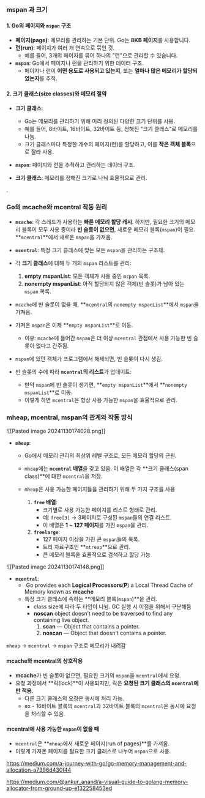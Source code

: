 
### mspan 과 크기 

#### 1. **Go의 페이지와 `mspan` 구조**

- **페이지(page)**: 메모리를 관리하는 기본 단위. Go는 **8KB 페이지**를 사용합니다.
- **런(run)**: 페이지가 여러 개 연속으로 묶인 것.
    - 예를 들어, 3개의 페이지를 묶어 하나의 "런"으로 관리할 수 있습니다.
- **`mspan`**: Go에서 페이지나 런을 관리하기 위한 데이터 구조.
    - 페이지나 런이 **어떤 용도로 사용되고 있는지**, 또는 **얼마나 많은 메모리가 할당되었는지**를 추적.

#### 2. **크기 클래스(size classes)와 메모리 절약**

- **크기 클래스**:
    - Go는 메모리를 관리하기 위해 미리 정의된 다양한 크기 단위를 사용.
    - 예를 들어, 8바이트, 16바이트, 32바이트 등, 정해진 "크기 클래스"로 메모리를 나눔.
    - 크기 클래스마다 특정한 개수의 페이지(런)를 할당하고, 이를 **작은 객체 블록**으로 잘라 사용.


- **`mspan`**: 페이지와 런을 추적하고 관리하는 데이터 구조.
- **크기 클래스**: 메모리를 정해진 크기로 나눠 효율적으로 관리.

.

### **Go의 mcache와 mcentral 작동 원리**

- **`mcache`**: 각 스레드가 사용하는 **빠른 메모리 할당 캐시**. 하지만, 필요한 크기의 메모리 블록이 모두 사용 중이라 **빈 슬롯이 없으면**, 새로운 메모리 블록(`mspan`)이 필요.  **`mcentral`**에서 새로운 `mspan`을 가져옴.  

- **`mcentral`**: 특정 크기 클래스에 맞는 모든 `mspan`을 관리하는 구조체.
- 각 **크기 클래스**에 대해 두 개의 `mspan` 리스트를 관리:
    1. **empty mspanList**: 모든 객체가 사용 중인 `mspan` 목록.
    2. **nonempty mspanList**: 아직 할당되지 않은 객체(빈 슬롯)가 남아 있는 `mspan` 목록.

- `mcache`에 빈 슬롯이 없을 때, **`mcentral`의 `nonempty mspanList`**에서 `mspan`을 가져옴.
- 가져온 `mspan`은 이제 **`empty mspanList`**로 이동.
    - 이유: `mcache`에 들어간 `mspan`은 더 이상 `mcentral` 관점에서 사용 가능한 빈 슬롯이 없다고 간주됨.
-  `mspan`에 있던 객체가 프로그램에서 해제되면, 빈 슬롯이 다시 생김.
- 빈 슬롯의 수에 따라 **`mcentral`의 리스트**가 업데이트:
    - 만약 `mspan`에 빈 슬롯이 생기면, **`empty mspanList`**에서 **`nonempty mspanList`**로 이동.
    - 이렇게 하면 `mcentral`은 항상 사용 가능한 `mspan`을 효율적으로 관리.


### **mheap, mcentral, mspan의 관계와 작동 방식**

![[Pasted image 20241130174028.png]]

- **`mheap`**:
    - Go에서 메모리 관리의 최상위 레벨 구조로, 모든 메모리 할당의 근원.
    - `mheap`에는 **`mcentral` 배열**을 갖고 있음. 이 배열은 각 **크기 클래스(span class)**에 대한 `mcentral`을 저장.
    - `mheap`은 사용 가능한 페이지들을 관리하기 위해 두 가지 구조를 사용

		1. **`free` 배열**:
		    - 크기별로 사용 가능한 페이지를 리스트 형태로 관리.
		    - 예: `free[3]` → 3페이지로 구성된 `mspan`들의 연결 리스트.
		    - 이 배열은 **1 ~ 127 페이지**를 가진 `mspan`을 관리.
		2. **`freelarge`**:
		    - 127 페이지 이상을 가진 큰 `mspan`들의 목록.
		    - 트리 자료구조인 **`mtreap`**으로 관리.
		    - 큰 메모리 블록을 효율적으로 검색하고 할당 가능

![[Pasted image 20241130174148.png]]
- **`mcentral`**:
	-  Go provides each **Logical Processors**(**P**) a Local Thread Cache of Memory known as **mcache**
	- 특정 크기 클래스에 속하는 **메모리 블록(`mspan`)**을 관리.
		- class size에 따라 두 타입이 나뉨. GC 실행 시 이점을 위해서 구분해둠 
		- **noscan** object doesn’t need to be traversed to find any containing live object.
			1. **scan** — Object that contains a pointer.
			2. **noscan** — Object that doesn’t contains a pointer.
	

 `mheap` → `mcentral` → `mspan` 구조로 메모리가 내려감

#### **mcache와 mcentral의 상호작용**
- **mcache**가 빈 슬롯이 없으면, 필요한 크기의 `mspan`을 `mcentral`에서 요청.
- 요청 과정에서 **락(lock)**이 사용되지만, 락은 **요청된 크기 클래스의 `mcentral`에만 적용**.
    - 다른 크기 클래스의 요청은 동시에 처리 가능.
    - ex - 16바이트 블록의 `mcentral`과 32바이트 블록의 `mcentral`은 동시에 요청을 처리할 수 있음.

#### mcentral에 사용 가능한 `mspan`이 없을 때
- `mcentral`은 **`mheap`에서 새로운 페이지(run of pages)**를 가져옴.
- 이렇게 가져온 페이지를 필요한 크기 클래스로 나누어 `mspan`으로 사용.


https://medium.com/a-journey-with-go/go-memory-management-and-allocation-a7396d430f44

https://medium.com/@ankur_anand/a-visual-guide-to-golang-memory-allocator-from-ground-up-e132258453ed